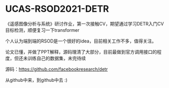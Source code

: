 # UCAS-RSOD2021-DETR
《遥感图像分析与系统》研讨作业，第一次接触CV，期望通过学习DETR入门CV目标检测，顺便复习一下transformer

个人认为端到端的RSOD是一个很好的idea，目前相关工作不多，值得关注。

论文已懂，并做了PPT解释，源码理清了大部分，目前最做到官方调用接口的程度，但还未训练自己的数据集，未完待续

源码：https://github.com/facebookresearch/detr

从github中来，到github中去 :)